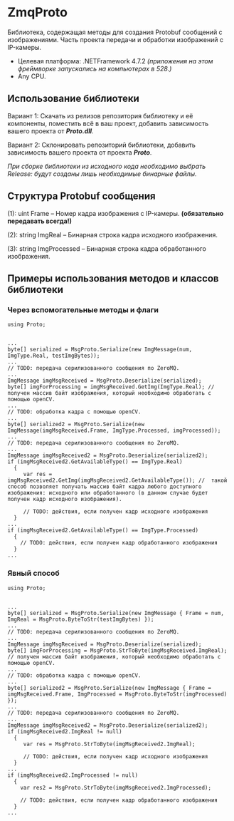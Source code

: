 # ZmqProto
Библиотека, содержащая методы для создания Protobuf сообщений с изображениями. Часть проекта передачи и обработки изображений с IP-камеры.

* Целевая платформа: .NETFramework 4.7.2 *(приложения на этом фреймворке запускались на компьютерах в 528.)*
* Any CPU.
## Использование библиотеки
Вариант 1: Скачать из релизов репозитория библиотеку и её компоненты, поместить всё в ваш проект, добавить зависимость вашего проекта от ***Proto.dll***.

Вариант 2: Склонировать репозиторий библиотеки, добавить зависимость вашего проекта от проекта ***Proto***.

_При сборке библиотеки из исходного кода необходимо выбрать Release: будут созданы лишь необходимые бинарные файлы._

## Структура Protobuf сообщения
(1): uint Frame – Номер кадра изображения с IP-камеры. **(обязательно передавать всегда!)**

(2): string ImgReal – Бинарная строка кадра исходного изображения.

(3): string ImgProcessed – Бинарная строка кадра обработанного изображения.

## Примеры использования методов и классов библиотеки
### Через вспомогательные методы и флаги
```
using Proto;


...
byte[] serialized = MsgProto.Serialize(new ImgMessage(num, ImgType.Real, testImgBytes));
...
// TODO: передача серилизованного сообщения по ZeroMQ.
...
ImgMessage imgMsgReceived = MsgProto.Deserialize(serialized);
byte[] imgForProcessing = imgMsgReceived.GetImg(ImgType.Real); // получен массив байт изображения, который необходимо обработать с помощью openCV.
...
// TODO: обработка кадра с помощью openCV.
...
byte[] serialized2 = MsgProto.Serialize(new ImgMessage(imgMsgReceived.Frame, ImgType.Processed, imgProcessed));
...
// TODO: передача серилизованного сообщения по ZeroMQ.
...
ImgMessage imgMsgReceived2 = MsgProto.Deserialize(serialized2);
if (imgMsgReceived2.GetAvailableType() == ImgType.Real)
  {
     var res = imgMsgReceived2.GetImg(imgMsgReceived2.GetAvailableType()); //  такой способ позволяет получать массив байт кадра любого доступного изображения: исходного или обработанного (в данном случае будет получен кадр исходного изображения).
     
     // TODO: действия, если получен кадр исходного изображения
  }
...
if (imgMsgReceived2.GetAvailableType() == ImgType.Processed)
  {
    // TODO: действия, если получен кадр обработанного изображения
  }
...
```
### Явный способ
```
using Proto;


...
byte[] serialized = MsgProto.Serialize(new ImgMessage { Frame = num, ImgReal = MsgProto.ByteToStr(testImgBytes) });
...
// TODO: передача серилизованного сообщения по ZeroMQ.
...
ImgMessage imgMsgReceived = MsgProto.Deserialize(serialized);
byte[] imgForProcessing = MsgProto.StrToByte(imgMsgReceived.ImgReal); // получен массив байт изображения, который необходимо обработать с помощью openCV.
...
// TODO: обработка кадра с помощью openCV.
...
byte[] serialized2 = MsgProto.Serialize(new ImgMessage { Frame = imgMsgReceived.Frame, ImgProcessed = MsgProto.ByteToStr(imgProcessed) });
...
// TODO: передача серилизованного сообщения по ZeroMQ.
...
ImgMessage imgMsgReceived2 = MsgProto.Deserialize(serialized2);
if (imgMsgReceived2.ImgReal != null)
  {
     var res = MsgProto.StrToByte(imgMsgReceived2.ImgReal);
     
     // TODO: действия, если получен кадр исходного изображения
  }
...
if (imgMsgReceived2.ImgProcessed != null)
  {
    var res2 = MsgProto.StrToByte(imgMsgReceived2.ImgProcessed);
  
    // TODO: действия, если получен кадр обработанного изображения
  }
...
```
